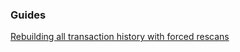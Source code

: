 ### Guides

[Rebuilding all transaction history with forced rescans](https://github.com/sjatsh/btcwallet/tree/master/docs/force_rescans.md)
